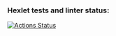 ### Hexlet tests and linter status:
[![Actions Status](https://github.com/Mikselll/frontend-project-lvl2/workflows/hexlet-check/badge.svg)](https://github.com/Mikselll/frontend-project-lvl2/actions)